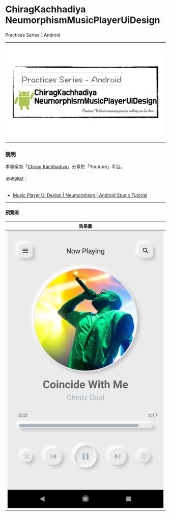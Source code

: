 # ChiragKachhadiya  NeumorphismMusicPlayerUiDesign
Practices Series：Android

---

![](pics/practices-neumorphismmusicplayeruidesign.png)

---

### 說明 ###

本專案為「[Chirag Kachhadiya](https://www.youtube.com/channel/UCmL5TAblHHgh1xhabmPjYgw)」分享於「Youtube」平台。

###### 參考連結： ######

- [Music Player UI Design | Neumorphism | Android Studio Tutorial](https://www.youtube.com/watch?v=jkOvp3yCfuM&t=283s)


---

#### 預覽圖 ####

|              效果圖               |
|:---------------------------------:|
| ![](pics/musicplayeruidesign.png) |

